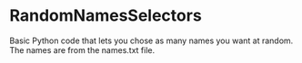 # RandomNamesSelectors
Basic Python code that lets you chose as many names you want at random. The names are from the names.txt file.

